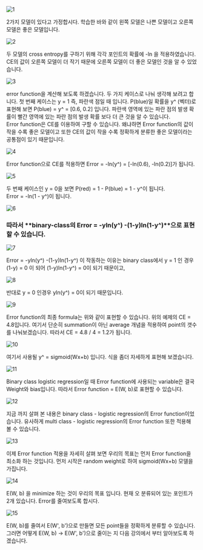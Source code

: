![1](http://postfiles8.naver.net/MjAxNzEyMjhfMzgg/MDAxNTE0NDQ0MDM0MDk3.FZS3GxfdqMlDblaBKBOBy8jm1rd8pxkmeMTfPs1nV4kg.-aEzbS3Nb2nua8ll95irBtI3Gt8Cb6nKWJxF6AffeyEg.PNG.infoefficien/22-1.Logistic_Regression.mp4_000005843.png?type=w773)

2가지 모델이 있다고 가정합시다. 학습한 바와 같이 왼쪽 모델은 나쁜 모델이고 오른쪽 모델은 좋은 모델입니다. 

![2](http://postfiles7.naver.net/MjAxNzEyMjhfNTQg/MDAxNTE0NDQ0MTU0MjMx.ovEFmy8b3Y9Mvdv2dAdOyRVM7XtfsqhOtZ8qK3hAP4Ug.iiOjhgWfZpvEWsSaTDtGTfTl8UYH2COjkCBw4sUcQrwg.PNG.infoefficien/22-1.Logistic_Regression.mp4_000023403.png?type=w773)

두 모델의 cross entropy를 구하기 위해 각각 포인트의 확률에 -ln 을 적용하였습니다. <br>
CE의 값이 오른쪽 모델이 더 작기 때문에 오른쪽 모델이 더 좋은 모델인 것을 알 수 있었습니다. 

![3](http://postfiles9.naver.net/MjAxNzEyMjhfNzcg/MDAxNTE0NDQ0Mjg5Mjg3.lGHcWgTOisOWQnrwBNEv4PsejV9wVjBVyHgm4wXOb04g.XaRqix_mDBIP7LKAh0qnYPUxJKwLdsiwbajySHhyWTIg.PNG.infoefficien/22-1.Logistic_Regression.mp4_000055743.png?type=w773)

error function을 계산해 보도록 하겠습니다. 두 가지 케이스로 나눠 생각해 보려고 합니다. 첫 번째 케이스는 y = 1 즉, 파란색 점일 때 입니다. P(blue)일 확률을 y^ (벡터)로 표현해 보면 P(blue) = y^ = [0.6, 0.2] 입니다. 파란색 영역에 있는 파란 점의 발생 확률이 빨간 영역에 있는 파란 점의 발생 확률 보다 더 큰 것을 알 수 있습니다.  <br>
Error function은 CE를 이용하여 구할 수 있습니다. 왜냐하면 Error function의 값이 작을 수록 좋은 모델이고 또한 CE의 값이 작을 수록 정확하게 분류한 좋은 모델이라는 공통점이 있기 때문입니다.

![4](http://blogfiles.naver.net/MjAxNzEyMjhfMzYg/MDAxNTE0NDQ0NjYzOTE0.fyexPcmUmStWEbOJp88i52kzYlgy2xy37AzHmArUEuIg.ETObyjdE4u3WqQncpLs5Y2HSkjby_JTUMo98m218l_8g.PNG.infoefficien/22-1.Logistic_Regression.mp4_000066867.png?type=w1)

Error function으로 CE를 적용하면 Error = -ln(y^) = [-ln(0.6), -ln(0.2)]가 됩니다.

![5](http://blogfiles.naver.net/MjAxNzEyMjhfMTcx/MDAxNTE0NDQ1Njc4ODEy.ITjwNDvIVKYT5C1LWrmBucR1coPHDF0-X-pOFJNfb3Eg.PD4kM3Bd2aFceQrH4OEZjm1aKtmYz_FF6bla7k5WJgkg.PNG.infoefficien/22-1.Logistic_Regression.mp4_000101698.png?type=w1)

두 번째 케이스인 y = 0을 보면 P(red) = 1 - P(blue) = 1 - y^이 됩니다.<br>
Error = -ln(1 - y^)이 됩니다.

![6](http://blogfiles.naver.net/MjAxNzEyMjhfMjgy/MDAxNTE0NDQ1ODEwMjYy.oD1KpjNO9aVqe4y7tXU28-Tvposxiccdv0UnDMleSzIg.wfW6YnRu2oLPOI2MhW4WHN15hMzIl0bn8CrfacqXMMAg.PNG.infoefficien/22-1.Logistic_Regression.mp4_000114381.png?type=w1)

### 따라서 **binary-class의 Error = -yln(y^) -(1-y)ln(1-y^)**으로 표현할 수 있습니다. ###

![7](http://blogfiles.naver.net/MjAxNzEyMjhfMjU4/MDAxNTE0NDQ2MDk5MTA3.jOrOFeEtjQSISQ0KwkA6JhKlS_iF67fwonbk-6tXU-kg.L6KSN0xZLWWZ52f0pZzBo_YQgCCfLLu8fezKliVg8UEg.PNG.infoefficien/22-1.Logistic_Regression.mp4_000129188.png?type=w1)

Error = -yln(y^) -(1-y)ln(1-y^) 이 작동하는 이유는 binary class에서 y = 1 인 경우 (1-y) = 0 이 되어 (1-y)ln(1-y^) = 0이 되기 때문이고,

![8](http://blogfiles.naver.net/MjAxNzEyMjhfMjEz/MDAxNTE0NDQ2MTYzMjY5.q1x4VS_vuRU_SE7oXWnWbAzFiuG7oYyoHuNtsTUebYcg.AmKc9272aGccWWCHjU1muMf8PubyyytOTA930MmCHbog.PNG.infoefficien/22-1.Logistic_Regression.mp4_000139759.png?type=w1)

반대로 y = 0 인경우 yln(y^) = 0이 되기 때문입니다.

![9](http://blogfiles.naver.net/MjAxNzEyMjhfMjY3/MDAxNTE0NDQ2MjI1NDg1.RufvRzrGE4d3p8ZogJ4a0bR4LyuWu8YrKA34XzGms1cg.r706Aqkj_-LjzFMIUL-OCXxqwHeiKHzdDgmguJ4mYWMg.PNG.infoefficien/22-1.Logistic_Regression.mp4_000153471.png?type=w1)

Error function의 최종 formula는 위와 같이 표현할 수 있습니다. 위의 예제의 CE = 4.8입니다. 여기서 단순히 summation이 아닌 average 개념을 적용하여 point의 갯수를 나눠보겠습니다. 따라서 CE = 4.8 / 4 = 1.2가 됩니다. 

![10](http://blogfiles.naver.net/MjAxNzEyMjhfMzgg/MDAxNTE0NDQ2Njc1MzI3.e16gn_U6EpI6Y_09CKCdHd-bwJhr26_sD9ShL3r4zu0g.cYm0lIzodQy-qqDFnJEsWNN41Vo3RoEQAg1WW1Ir_wAg.PNG.infoefficien/22-1.Logistic_Regression.mp4_000175236.png?type=w1)

여기서 사용될 y^ = sigmoid(Wx+b) 입니다. 식을 좀더 자세하게 표현해 보겠습니다.

![11](http://blogfiles.naver.net/MjAxNzEyMjhfMjM0/MDAxNTE0NDQ2ODQ5MDEx.tJBzFY2EJSyQFOUAObsqIxoED8l3oKy9yVFN0PHkqyIg.fGCCI9TLBkp-96HKixpOM3HObufzvAaDhnSZiv0K37Eg.PNG.infoefficien/22-1.Logistic_Regression.mp4_000187880.png?type=w1)

Binary class logistic regression일 때 Error function에 사용되는 variable은 결국 Weight와 bias입니다. 따라서 Error function = E(W, b)로 표현할 수 있습니다. 

![12](http://blogfiles.naver.net/MjAxNzEyMjhfMTYw/MDAxNTE0NDQ3MDAzNDM5.crKyNoKmgLhnSbukzQaV0cff_uMfWsNxdIAsb5-xCYMg.bkxojW0FpaO3hH2pvfDaqwffqvc4_ANHLTpfocpfc6Ig.PNG.infoefficien/22-1.Logistic_Regression.mp4_000206281.png?type=w1)

지금 까지 살펴 본 내용은 binary class - logistic regression의 Error function이었습니다. 유사하게 multi class - logistic regression의 Error function 또한 적용해 볼 수 있습니다. 

![13](http://blogfiles.naver.net/MjAxNzEyMjhfMTMw/MDAxNTE0NDQ3NjM5MjAx.3ZT0O6FFFylu-DlowsdkLGJxI8-Uv4lYQKPc2ckoc4kg.39FzMZ_sf8ehSyw5VG0ylfJPR1RlQQqeMu9RKHpcJB0g.PNG.infoefficien/22-2.Logistic_Regression.mp4_000011585.png?type=w1)

이제 Error function 적용을 자세히 살펴 보면 우리의 목표는 먼저 Error function을 최소화 하는 것입니다. 먼저 시작은 random weight로 하여 sigmoid(Wx+b) 모델을 가집니다. 

![14](http://blogfiles.naver.net/MjAxNzEyMjhfMTQ0/MDAxNTE0NDQ4MDQzNTQx.nK30VdEJJ00bffYwpV5YDVzveCuQwENlu0vZVWx1FzIg.G-wZqKPgpDN7zrcG6fr2LzEAwC2lT6qdtzg0U-OjxzUg.PNG.infoefficien/22-2.Logistic_Regression.mp4_000041767.png?type=w1)

E(W, b) 을 minimize 하는 것이 우리의 목표 입니다. 현재 오 분류되어 있는 포인트가 2개 있습니다. Error를 줄여보도록 합시다.

![15](http://blogfiles.naver.net/MjAxNzEyMjhfMTU0/MDAxNTE0NDQ4MDc5ODk2.FmBoj_J0sw4TJ_8QZBGNXUWrqgcyMlst3-GByyIe220g.h1M7Spp0kH5Nm7-f1KuOgTNK-DC4erAoQKydUcitJN0g.PNG.infoefficien/22-2.Logistic_Regression.mp4_000066406.png?type=w1)

E(W, b)를 줄여서 E(W', b')으로 만들면 모든 point들을 정확하게 분류할 수 있습니다. 그러면 어떻게 E(W, b) → E(W', b')으로 줄이는 지 다음 강의에서 부터 알아보도록 하겠습니다.
